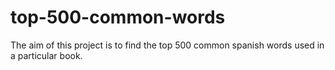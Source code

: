 # top-500-common-words

The aim of this project is to find the top 500 common spanish words used in a particular book. 